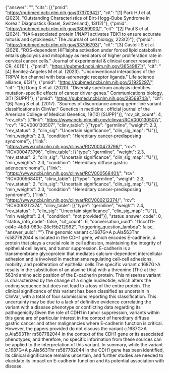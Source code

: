 {"answer": "", "cits": [{"pmid": "https://pubmed.ncbi.nlm.nih.gov/37370942/", "cit": "[1] Park HJ et al. (2023). \"Outstanding Characteristics of Birt-Hogg-Dube Syndrome in Korea.\" Diagnostics (Basel, Switzerland), 13(12)"}, {"pmid": "https://pubmed.ncbi.nlm.nih.gov/38059900/", "cit": "[2] Paul S et al. (2024). \"NAK-associated protein 1/NAP1 activates TBK1 to ensure accurate mitosis and cytokinesis.\" The Journal of cell biology, 223(2)"}, {"pmid": "https://pubmed.ncbi.nlm.nih.gov/33706793/", "cit": "[3] Castelli S et al. (2021). \"ROS-dependent HIF1alpha activation under forced lipid catabolism entails glycolysis and mitophagy as mediators of higher proliferation rate in cervical cancer cells.\" Journal of experimental & clinical cancer research : CR, 40(1)"}, {"pmid": "https://pubmed.ncbi.nlm.nih.gov/36549871/", "cit": "[4] Benitez-Angeles M et al. (2023). \"Unconventional interactions of the TRPV4 ion channel with beta-adrenergic receptor ligands.\" Life science alliance, 6(3)"}, {"pmid": "https://pubmed.ncbi.nlm.nih.gov/31925297/", "cit": "[5] Dong X et al. (2020). \"Diversity spectrum analysis identifies mutation-specific effects of cancer driver genes.\" Communications biology, 3(1) [SUPP]"}, {"pmid": "https://pubmed.ncbi.nlm.nih.gov/28569743/", "cit": "[6] Yang S et al. (2017). \"Sources of discordance among germ-line variant classifications in ClinVar.\" Genetics in medicine : official journal of the American College of Medical Genetics, 19(10) [SUPP]"}], "rcv_cit_count": 4, "rcv_cits": [{"link": "https://www.ncbi.nlm.nih.gov/clinvar/RCV000130507/", "rcv": "RCV000130507", "clinv_table": [{"type": "germline", "weight": 2.3, "rev_status": 2, "clin_sig": "Uncertain significance", "clin_sig_map": "U"}], "min_weights": 2.3, "condition": "Hereditary cancer-predisposing syndrome"}, {"link": "https://www.ncbi.nlm.nih.gov/clinvar/RCV000473796/", "rcv": "RCV000473796", "clinv_table": [{"type": "germline", "weight": 2.3, "rev_status": 2, "clin_sig": "Uncertain significance", "clin_sig_map": "U"}], "min_weights": 2.3, "condition": "Hereditary diffuse gastric adenocarcinoma"}, {"link": "https://www.ncbi.nlm.nih.gov/clinvar/RCV000568401/", "rcv": "RCV000568401", "clinv_table": [{"type": "germline", "weight": 2.3, "rev_status": 2, "clin_sig": "Uncertain significance", "clin_sig_map": "U"}], "min_weights": 2.3, "condition": "Hereditary cancer-predisposing syndrome"}, {"link": "https://www.ncbi.nlm.nih.gov/clinvar/RCV000212374/", "rcv": "RCV000212374", "clinv_table": [{"type": "germline", "weight": 2.4, "rev_status": 1, "clin_sig": "Uncertain significance", "clin_sig_map": "U"}], "min_weights": 2.4, "condition": "not provided"}], "status_answer_code": 0, "status_info_code": false, "cit_count": 6, "conversation_uuid": "11cccf11-ed4e-4b9d-963e-28cf5b212982", "triggering_question_lambda": false, "answer_uuid": ""}
The genomic variant c.1687G>A p.Ala563Thr rs587782044 is located in the CDH1 gene, which encodes E-cadherin, a protein that plays a crucial role in cell adhesion, maintaining the integrity of epithelial cell layers, and tumor suppression. E-cadherin is a transmembrane glycoprotein that mediates calcium-dependent intercellular adhesion and is involved in mechanisms regulating cell-cell adhesions, mobility, and proliferation of epithelial cells.The specific variant c.1687G>A results in the substitution of an alanine (Ala) with a threonine (Thr) at the 563rd amino acid position of the E-cadherin protein. This missense variant is characterized by the change of a single nucleotide, which alters the coding sequence but does not lead to a loss of the entire protein. The clinical significance of this variant has been classified as uncertain in ClinVar, with a total of four submissions reporting this classification. This uncertainty may be due to a lack of definitive evidence correlating the variant with a disease phenotype or conflicting data regarding its pathogenicity.Given the role of CDH1 in tumor suppression, variants within this gene are of particular interest in the context of hereditary diffuse gastric cancer and other malignancies where E-cadherin function is critical. However, the papers provided do not discuss the variant c.1687G>A p.Ala563Thr rs587782044 in the context of the CDH1 gene or its associated phenotypes, and therefore, no specific information from these sources can be applied to the interpretation of this variant. In summary, while the variant c.1687G>A p.Ala563Thr rs587782044 in the CDH1 gene has been identified, its clinical significance remains uncertain, and further studies are needed to elucidate its impact on E-cadherin function and its potential association with disease.